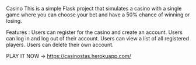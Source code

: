 Casino
This is a simple Flask project that simulates a casino with a single game
where you can choose your bet and have a 50% chance of winning or losing.

Features : 
Users can register for the casino and create an account.
Users can log in and log out of their account.
Users can view a list of all registered players.
Users can delete their own account.

PLAY IT NOW  ->  https://casinostas.herokuapp.com/
